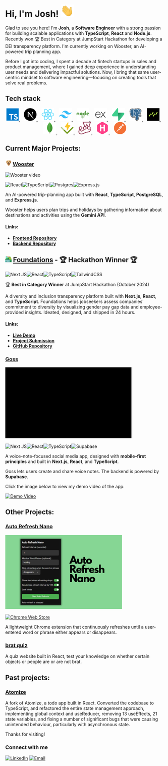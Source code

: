 # Hi, I'm Josh! <img src="./animations/wave.gif" height="40" alt="Waving hand" title="Waving hand"/>


Glad to see you here! I'm **Josh**, a **Software Engineer** with a strong passion for building scalable applications with **TypeScript**, **React** and **Node.js**. Recently won 🏆 Best in Category at JumpStart Hackathon for developing a DEI transparency platform. I'm currently working on Wooster, an AI-powered trip planning app.

Before I got into coding, I spent a decade at fintech startups in sales and product management, where I gained deep experience in understanding user needs and delivering impactful solutions. Now, I bring that same user-centric mindset to software engineering—focusing on creating tools that solve real problems.

## Tech stack

<p align="center">
  <a href="https://www.typescriptlang.org/" target="_blank">
    <img src="./icons/typescript-original.svg" height="40" alt="TypeScript" title="TypeScript"/>
  </a>
  &nbsp;&nbsp;
  <a href="https://nextjs.org/" target="_blank">
    <img src="./icons/nextjs-original.svg" height="40" alt="Next.js" title="Next.js"/>
  </a>
  &nbsp;&nbsp;
  <a href="https://reactjs.org/" target="_blank">
    <img src="./icons/react-original.svg" height="40" alt="React" title="React"/>
  </a>
  &nbsp;&nbsp;
  <a href="https://tailwindcss.com/" target="_blank">
    <img src="./icons/tailwindcss-original.svg" height="40" alt="Tailwind CSS" title="Tailwind CSS"/>
  </a>
  &nbsp;&nbsp;
  <a href="https://nodejs.org/" target="_blank">
    <img src="./icons/nodejs-plain-wordmark.svg" height="40" alt="Node.js" title="Node.js"/>
  </a>
  &nbsp;&nbsp;
   <a href="https://expressjs.com/" target="_blank">
    <img src="./icons/express-custom.svg" height="40" alt="Express.js" title="Express.js"/>
  </a>
    &nbsp;&nbsp;
  <a href="https://supabase.com/" target="_blank">
    <img src="./icons/supabase-original.svg" height="40" alt="Supabase" title="Supabase"/>
  </a>
  &nbsp;&nbsp;
  <a href="https://www.postgresql.org/" target="_blank">
    <img src="./icons/postgresql-original.svg" height="40" alt="PostgreSQL" title="PostgreSQL"/>
  </a>
  &nbsp;&nbsp;
   <a href="https://orm.drizzle.team/" target="_blank">
    <img src="./icons/drizzle.png" height="40" alt="Drizzle" title="Drizzle"/>
  </a>
  &nbsp;&nbsp;
  <a href="https://www.mongodb.com/" target="_blank">
    <img src="./icons/mongodb-original.svg" height="40" alt="MongoDB" title="MongoDB"/>
  </a>
  &nbsp;&nbsp;
  <a href="https://vitest.dev/" target="_blank">
    <img src="./icons/vitest-original.svg" height="40" alt="Vitest" title="Vitest"/>
  </a>
  &nbsp;&nbsp;
  <a href="https://jestjs.io/" target="_blank">
    <img src="./icons/jest-plain.svg" height="40" alt="Jest" title="Jest"/>
  </a>
  &nbsp;&nbsp;
  <a href="https://gohugo.io/" target="_blank">
    <img src="./icons/hugo-plain.svg" height="40" alt="Hugo" title="Hugo"/>
  </a>
   &nbsp;&nbsp;
  <a href="https://www.postman.com/" target="_blank">
    <img src="./icons/postman-original.svg" height="40" alt="Postman" title="Postman"/>
  </a>
</p>

## Current Major Projects:


### <img src="./icons/wooster.png" height="20" alt="Wooster icon" title="Wooster"/> [Wooster](https://github.com/joshuaisaact/Wooster)

<img src="./animations/wooster-github.gif" alt="Wooster video" title="Wooster"/>


![React](https://img.shields.io/badge/react-%2320232a.svg?style=for-the-badge&logo=react&logoColor=%2361DAFB)![TypeScript](https://img.shields.io/badge/typescript-%23007ACC.svg?style=for-the-badge&logo=typescript&logoColor=white)![Postgres](https://img.shields.io/badge/postgres-%23316192.svg?style=for-the-badge&logo=postgresql&logoColor=white)![Express.js](https://img.shields.io/badge/express.js-%23404d59.svg?style=for-the-badge&logo=express&logoColor=%2361DAFB)

An AI-powered trip-planning app built with **React**, **TypeScript**, **PostgreSQL**, and **Express.js**.

Wooster helps users plan trips and holidays by gathering information about destinations and activities using the **Gemini API**.

#### Links:
- **[Frontend Repository](https://github.com/joshuaisaact/Wooster)**
- **[Backend Repository](https://github.com/joshuaisaact/Wooster-server/)**

## <img src="./icons/foundations.svg" height="20" alt="Foundations icon" title="Foundations"/> [Foundations](https://github.com/joshuaisaact/dei-dashboard) - 🏆 Hackathon Winner 🏆

<!-- <img src="./animations/foundations.gif" alt="Foundations video" title="Foundations"/> -->

![Next JS](https://img.shields.io/badge/Next-black?style=for-the-badge&logo=next.js&logoColor=white)![React](https://img.shields.io/badge/react-%2320232a.svg?style=for-the-badge&logo=react&logoColor=%2361DAFB)![TypeScript](https://img.shields.io/badge/typescript-%23007ACC.svg?style=for-the-badge&logo=typescript&logoColor=white)![TailwindCSS](https://img.shields.io/badge/tailwindcss-%2338B2AC.svg?style=for-the-badge&logo=tailwind-css&logoColor=white)

🏆 **Best in Category Winner** at JumpStart Hackathon (October 2024)

A diversity and inclusion transparency platform built with **Next.js**, **React**, and **TypeScript**. Foundations helps jobseekers assess companies' commitment to diversity by visualizing gender pay gap data and employee-provided insights. Ideated, designed, and shipped in 24 hours.

#### Links:
- **[Live Demo](https://foundations-app.vercel.app/)**
- **[Project Submission](https://hackathon.party/projects/foundations-7jk8l9)**
- **[GitHub Repository](https://github.com/joshuaisaact/dei-dashboard)**


### [Goss](https://github.com/joshuaisaact/Goss)

<img src="./animations/gossgif1mb.gif" alt="Goss video" title="Goss"/>


 ![Next JS](https://img.shields.io/badge/Next-black?style=for-the-badge&logo=next.js&logoColor=white)![React](https://img.shields.io/badge/react-%2320232a.svg?style=for-the-badge&logo=react&logoColor=%2361DAFB)![TypeScript](https://img.shields.io/badge/typescript-%23007ACC.svg?style=for-the-badge&logo=typescript&logoColor=white)![Supabase](https://img.shields.io/badge/Supabase-3ECF8E?style=for-the-badge&logo=supabase&logoColor=white)

A voice-note-focused social media app, designed with **mobile-first principles** and built in **Next.js**, **React**, and **TypeScript**.

Goss lets users create and share voice notes. The backend is powered by **Supabase**.

Click the image below to view my demo video of the app:

[![Demo Video](https://img.youtube.com/vi/B67vE1EfjiQ/0.jpg)](https://www.youtube.com/watch?v=B67vE1EfjiQ)


## Other Projects:


### [Auto Refresh Nano](https://github.com/joshuaisaact/Auto-refresher)

<img src="./images/autorefresher.png" width="370" alt="Autorefresher extension" title="Autorefresher" />

[![Chrome Web Store](https://img.shields.io/badge/Chrome_Web_Store-4285F4?style=for-the-badge&logo=google-chrome&logoColor=white)](https://chromewebstore.google.com/detail/auto-refresh-extension/haiekoimldaeincnjchccogfbejgbmej)

A lightweight Chrome extension that continuously refreshes until a user-entered word or phrase either appears or disappears.

### [brat quiz](https://github.com/joshuaisaact/brat-quiz)
A quiz website built in React, test your knowledge on whether certain objects or people are or are not brat.

## Past projects:

### [Atomize](https://github.com/joshuaisaact/Atomize-refactor)

A fork of Atomize, a todo app built in React. Converted the codebase to TypeScript, and refactored the entire state management approach, implementing global context and useReducer, removing 13 useEffects, 21 state variables, and fixing a number of significant bugs that were causing unintended behaviour, particularly with asynchronous state.


Thanks for visiting!

### Connect with me

[![LinkedIn](https://img.shields.io/badge/LinkedIn-%230077B5.svg?style=for-the-badge&logo=linkedin&logoColor=white)](https://www.linkedin.com/in/joshuatuddenham/)
[![Email](https://img.shields.io/badge/Email-D14836?style=for-the-badge&logo=gmail&logoColor=white)](mailto:joshuaisaact@gmail.com)


